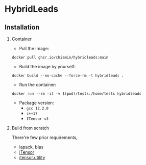 # HybridLeads

Installation
------------

1. Container

    * Pull the image:
    ```
    docker pull ghcr.io/chiamin/hybridleads:main
    ```
    * Build the image by yourself:
    ```
    docker build --no-cache --force-rm -t hybridleads .
    ```
    * Run the container:
    ```
    docker run --rm -it -v $(pwd)/tests:/home/tests hybridleads
    ```
    * Package version: 
      * `gcc 12.2.0`
      * `c++17`
      * `ITensor v3`

2. Build from scratch
    
    There're few prior requirements,
    * lapack, blas
    * [ITensor](https://itensor.org/)
    * [itensor.utility](https://github.com/chiamin/itensor.utility)
